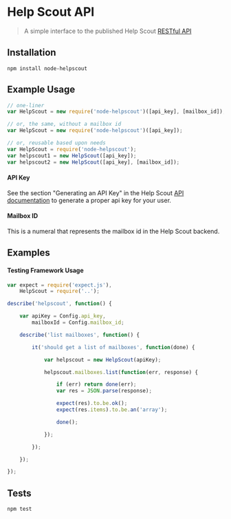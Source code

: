 # Help Scout API
> A simple interface to the published Help Scout [RESTful API](http://developer.helpscout.net/help-desk-api/)

## Installation

`npm install node-helpscout`

## Example Usage

```javascript
// one-liner
var HelpScout = new require('node-helpscout')([api_key], [mailbox_id]);
```

```javascript
// or, the same, without a mailbox id
var HelpScout = new require('node-helpscout')([api_key]);
```

```javascript
// or, reusable based upon needs
var HelpScout = require('node-helpscout');
var helpscout1 = new HelpScout([api_key]);
var helpscout2 = new HelpScout([api_key], [mailbox_id]);
```

#### API Key
See the section "Generating an API Key" in the Help Scout [API documentation](http://developer.helpscout.net/help-desk-api/) to generate a proper api key for your user.

#### Mailbox ID
This is a numeral that represents the mailbox id in the Help Scout backend.

## Examples

#### Testing Framework Usage

```javascript
var expect = require('expect.js'),
	HelpScout = require('..');

describe('helpscout', function() {

	var apiKey = Config.api_key,
		mailboxId = Config.mailbox_id;

	describe('list mailboxes', function() {

		it('should get a list of mailboxes', function(done) {

			var helpscout = new HelpScout(apiKey);

			helpscout.mailboxes.list(function(err, response) {

				if (err) return done(err);
				var res = JSON.parse(response);

				expect(res).to.be.ok();
				expect(res.items).to.be.an('array');

				done();

			});

		});

	});

});
```

## Tests

`npm test`